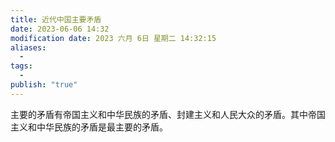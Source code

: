 ```yaml
---
title: 近代中国主要矛盾
date: 2023-06-06 14:32
modification date: 2023 六月 6日 星期二 14:32:15
aliases:
  - 
tags:
  - 
publish: "true"
---
```


主要的矛盾有帝国主义和中华民族的矛盾、封建主义和人民大众的矛盾。其中帝国主义和中华民族的矛盾是最主要的矛盾。